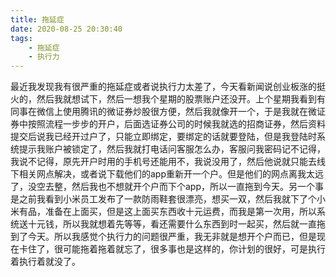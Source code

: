 ```yaml
---
title: 拖延症
date: 2020-08-25 20:30:40
tags:
    - 拖延症
    - 执行力
---
```

最近我发现我有很严重的拖延症或者说执行力太差了，今天看新闻说创业板涨的挺火的，然后我就想试下，然后一想我个星期的股票账户还没开。上个星期我看到有同事在微信上使用腾讯的微证券炒股很方便，然后我就像开一个，于是我就在微证券中按照流程一步步的开户，后面选证券公司的时候我就选的招商证券，然后资料提交后说我已经开过户了，只能立即绑定，要绑定的话就要登陆，但是我登陆时系统提示我账户被锁定了，然后我就打电话问客服怎么办，客服问我密码记不记得，我说不记得，原先开户时用的手机号还能用不，我说没用了，然后他说就只能去线下相关网点解决，或者说下载他们的app重新开一个户。但是他们的网点离我太远了，没空去整，然后我也不想就开个户而下个app，所以一直拖到今天。另一个事是之前我看到小米员工发布了一款防雨鞋套很漂亮，想买一双，然后我就下了个小米有品，准备在上面买，但是这上面买东西收十元运费，而我是第一次用，所以系统送十元钱，所以我就想着先等等，看还需要什么东西到时一起买，然后就一直拖到了今天。所以我感觉个执行力的问题很严重，我无非就是想开个户而已，但是现在卡住了，很可能拖着拖着就忘了，很多事也是这样的，你计划的很好，可是执行着执行着就没了。
